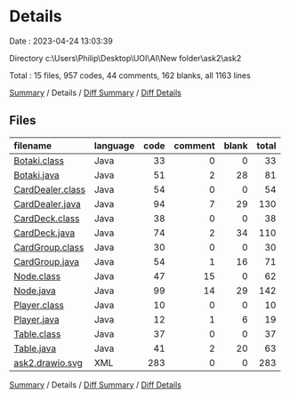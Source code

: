 # Details

Date : 2023-04-24 13:03:39

Directory c:\\Users\\Philip\\Desktop\\UOI\\AI\\New folder\\ask2\\ask2

Total : 15 files,  957 codes, 44 comments, 162 blanks, all 1163 lines

[Summary](results.md) / Details / [Diff Summary](diff.md) / [Diff Details](diff-details.md)

## Files
| filename | language | code | comment | blank | total |
| :--- | :--- | ---: | ---: | ---: | ---: |
| [Botaki.class](/Botaki.class) | Java | 33 | 0 | 0 | 33 |
| [Botaki.java](/Botaki.java) | Java | 51 | 2 | 28 | 81 |
| [CardDealer.class](/CardDealer.class) | Java | 54 | 0 | 0 | 54 |
| [CardDealer.java](/CardDealer.java) | Java | 94 | 7 | 29 | 130 |
| [CardDeck.class](/CardDeck.class) | Java | 38 | 0 | 0 | 38 |
| [CardDeck.java](/CardDeck.java) | Java | 74 | 2 | 34 | 110 |
| [CardGroup.class](/CardGroup.class) | Java | 30 | 0 | 0 | 30 |
| [CardGroup.java](/CardGroup.java) | Java | 54 | 1 | 16 | 71 |
| [Node.class](/Node.class) | Java | 47 | 15 | 0 | 62 |
| [Node.java](/Node.java) | Java | 99 | 14 | 29 | 142 |
| [Player.class](/Player.class) | Java | 10 | 0 | 0 | 10 |
| [Player.java](/Player.java) | Java | 12 | 1 | 6 | 19 |
| [Table.class](/Table.class) | Java | 37 | 0 | 0 | 37 |
| [Table.java](/Table.java) | Java | 41 | 2 | 20 | 63 |
| [ask2.drawio.svg](/ask2.drawio.svg) | XML | 283 | 0 | 0 | 283 |

[Summary](results.md) / Details / [Diff Summary](diff.md) / [Diff Details](diff-details.md)